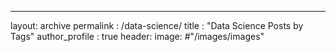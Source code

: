 ---
layout: archive
permalink : /data-science/
title : "Data Science Posts by Tags"
author_profile : true
header:
  image: #"/images/images"
